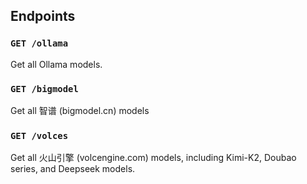 ## Endpoints

### `GET /ollama`

Get all Ollama models.

### `GET /bigmodel`

Get all 智谱 (bigmodel.cn) models

### `GET /volces`

Get all 火山引擎 (volcengine.com) models, including Kimi-K2, Doubao series, and Deepseek models.
